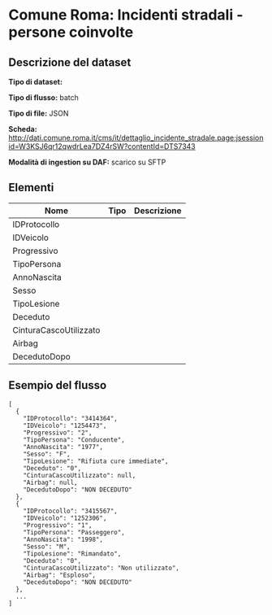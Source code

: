 # Comune Roma: Incidenti stradali - persone coinvolte

## Descrizione del dataset

**Tipo di dataset:** 

**Tipo di flusso:** batch

**Tipo di file:** JSON

**Scheda:** http://dati.comune.roma.it/cms/it/dettaglio_incidente_stradale.page;jsessionid=W3KSJ6qr12qwdrLea7DZ4rSW?contentId=DTS7343

**Modalità di ingestion su DAF:** scarico su SFTP


## Elementi

| Nome | Tipo   | Descrizione                     |
|------|--------|---------------------------------|
| IDProtocollo | | |
| IDVeicolo | | |
| Progressivo | | |
| TipoPersona | | |
| AnnoNascita | | |
| Sesso | | |
| TipoLesione | | |
| Deceduto | | |
| CinturaCascoUtilizzato | | |
| Airbag | | |
| DecedutoDopo | | |

## Esempio del flusso

```
[
  {
    "IDProtocollo": "3414364",
    "IDVeicolo": "1254473",
    "Progressivo": "2",
    "TipoPersona": "Conducente",
    "AnnoNascita": "1977",
    "Sesso": "F",
    "TipoLesione": "Rifiuta cure immediate",
    "Deceduto": "0",
    "CinturaCascoUtilizzato": null,
    "Airbag": null,
    "DecedutoDopo": "NON DECEDUTO"
  },
  {
    "IDProtocollo": "3415567",
    "IDVeicolo": "1252306",
    "Progressivo": "1",
    "TipoPersona": "Passeggero",
    "AnnoNascita": "1998",
    "Sesso": "M",
    "TipoLesione": "Rimandato",
    "Deceduto": "0",
    "CinturaCascoUtilizzato": "Non utilizzato",
    "Airbag": "Esploso",
    "DecedutoDopo": "NON DECEDUTO"
  },
  ...
]
```

